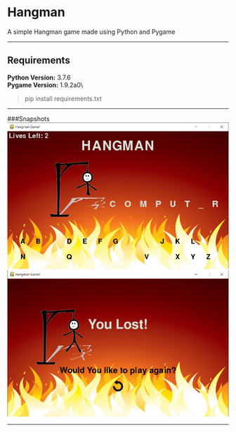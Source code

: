 # Hangman

A simple Hangman game made using Python and Pygame

---
## Requirements
**Python Version:** 3.7.6\
**Pygame Version:** 1.9.2a0\

> pip install requirements.txt

---

###Snapshots
![Main_Game](https://github.com/RatnaRaj297/Hangman/blob/main/images/result1.PNG)
![Result_Menu](https://github.com/RatnaRaj297/Hangman/blob/main/images/result2.PNG)

---

